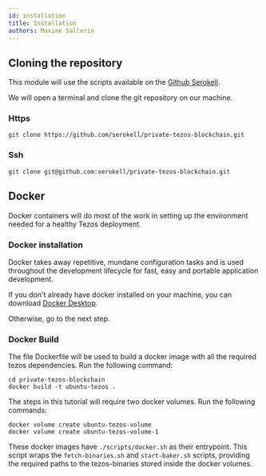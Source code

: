 ```yaml
---
id: installation
title: Installation
authors: Maxime Sallerin
---
```


## Cloning the repository

This module will use the scripts available on the [Github Serokell](https://github.com/serokell/private-tezos-blockchain).

We will open a terminal and clone the git repository on our machine.

### Https

```shell
git clone https://github.com/serokell/private-tezos-blockchain.git
```

### Ssh

```shell
git clone git@github.com:serokell/private-tezos-blockchain.git
```

## Docker

Docker containers will do most of the work in setting up the environment needed for a healthy Tezos deployment.

### Docker installation

Docker takes away repetitive, mundane configuration tasks and is used throughout the development lifecycle for fast, easy and portable application development.

If you don't already have docker installed on your machine, you can download [Docker Desktop](https://www.docker.com/products/docker-desktop).

Otherwise, go to the next step.

### Docker Build

The file Dockerfile will be used to build a docker image with all the required tezos dependencies. Run the following command:

```shell
cd private-tezos-blockchain
docker build -t ubuntu-tezos .
```

The steps in this tutorial will require two docker volumes. Run the following commands:

```shell
docker volume create ubuntu-tezos-volume
docker volume create ubuntu-tezos-volume-1
```

These docker images have `./scripts/docker.sh` as their entrypoint. This script wraps the `fetch-binaries.sh` and `start-baker.sh` scripts, providing the required paths to the tezos-binaries stored inside the docker volumes.


